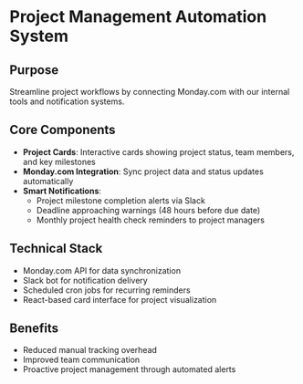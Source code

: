 # Project Management Automation System

## Purpose
Streamline project workflows by connecting Monday.com with our internal tools and notification systems.

## Core Components
- **Project Cards**: Interactive cards showing project status, team members, and key milestones
- **Monday.com Integration**: Sync project data and status updates automatically
- **Smart Notifications**:
  - Project milestone completion alerts via Slack
  - Deadline approaching warnings (48 hours before due date)
  - Monthly project health check reminders to project managers

## Technical Stack
- Monday.com API for data synchronization
- Slack bot for notification delivery
- Scheduled cron jobs for recurring reminders
- React-based card interface for project visualization

## Benefits
- Reduced manual tracking overhead
- Improved team communication
- Proactive project management through automated alerts